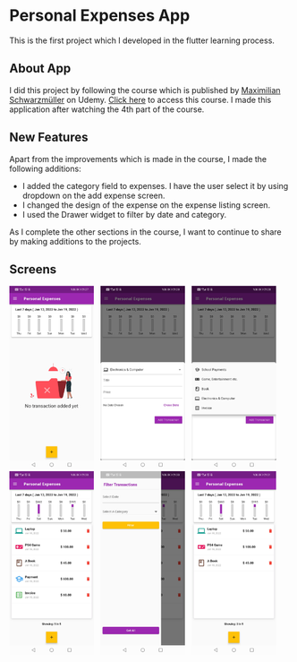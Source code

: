 # Personal Expenses App

This is the first project which I developed in the flutter learning process.

## About App
I did this project by following the course which is published by [Maximilian Schwarzmüller](https://www.udemy.com/user/academind) on Udemy. [Click here](https://www.udemy.com/course/learn-flutter-dart-to-build-ios-android-apps) to access this course. I made this application after watching the 4th part of the course. 

## New Features

Apart from the improvements which is made in the course, I made the following additions:
- I added the category field to expenses. I have the user select it by using dropdown on the add expense screen.
- I changed the design of the expense on the expense listing screen.
- I used the Drawer widget to filter by date and category.

As I complete the other sections in the course, I want to continue to share by making additions to the projects.

## Screens
<img src="https://github.com/ZiyaCetinkaya/expenses_app/blob/master/assets/images/screens/Screenshot_20220119_212753_com.example.expenses_app.jpg" width=30% height=30%> &nbsp;
<img src="https://github.com/ZiyaCetinkaya/expenses_app/blob/master/assets/images/screens/Screenshot_20220119_212817_com.example.expenses_app.jpg" width=30% height=30%> &nbsp;
<img src="https://github.com/ZiyaCetinkaya/expenses_app/blob/master/assets/images/screens/Screenshot_20220119_212804_com.example.expenses_app.jpg" width=30% height=30%> &nbsp;
<img src="https://github.com/ZiyaCetinkaya/expenses_app/blob/master/assets/images/screens/Screenshot_20220119_213014_com.example.expenses_app.jpg" width=30% height=30%> &nbsp;
<img src="https://github.com/ZiyaCetinkaya/expenses_app/blob/master/assets/images/screens/Screenshot_20220119_213025_com.example.expenses_app.jpg" width=30% height=30%> &nbsp;
<img src="https://github.com/ZiyaCetinkaya/expenses_app/blob/master/assets/images/screens/Screenshot_20220119_213135_com.example.expenses_app.jpg" width=30% height=30%> &nbsp;
